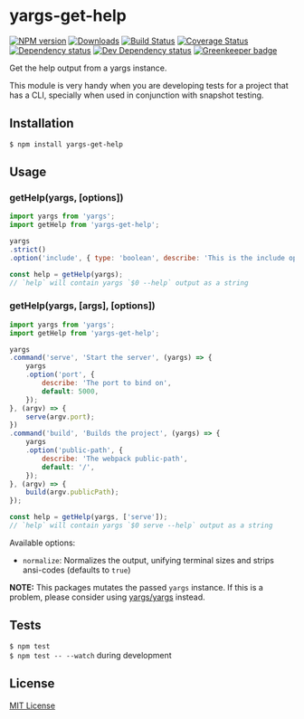 # yargs-get-help

[![NPM version][npm-image]][npm-url] [![Downloads][downloads-image]][npm-url] [![Build Status][travis-image]][travis-url] [![Coverage Status][codecov-image]][codecov-url] [![Dependency status][david-dm-image]][david-dm-url] [![Dev Dependency status][david-dm-dev-image]][david-dm-dev-url] [![Greenkeeper badge][greenkeeper-image]][greenkeeper-url]

[npm-url]:https://npmjs.org/package/yargs-get-help
[npm-image]:http://img.shields.io/npm/v/yargs-get-help.svg
[downloads-image]:http://img.shields.io/npm/dm/yargs-get-help.svg
[travis-url]:https://travis-ci.org/moxystudio/yargs-get-help
[travis-image]:http://img.shields.io/travis/moxystudio/yargs-get-help/master.svg
[codecov-url]:https://codecov.io/gh/moxystudio/yargs-get-help
[codecov-image]:https://img.shields.io/codecov/c/github/moxystudio/yargs-get-help/master.svg
[david-dm-url]:https://david-dm.org/moxystudio/yargs-get-help
[david-dm-image]:https://img.shields.io/david/moxystudio/yargs-get-help.svg
[david-dm-dev-url]:https://david-dm.org/moxystudio/yargs-get-help?type=dev
[david-dm-dev-image]:https://img.shields.io/david/dev/moxystudio/yargs-get-help.svg
[greenkeeper-image]:https://badges.greenkeeper.io/moxystudio/yargs-get-help.svg
[greenkeeper-url]:https://greenkeeper.io

Get the help output from a yargs instance.

This module is very handy when you are developing tests for a project that has a CLI,
specially when used in conjunction with snapshot testing.


## Installation

`$ npm install yargs-get-help`


## Usage

### getHelp(yargs, [options])

```js
import yargs from 'yargs';
import getHelp from 'yargs-get-help';

yargs
.strict()
.option('include', { type: 'boolean', describe: 'This is the include option' });

const help = getHelp(yargs);
// `help` will contain yargs `$0 --help` output as a string
```

### getHelp(yargs, [args], [options])

```js
import yargs from 'yargs';
import getHelp from 'yargs-get-help';

yargs
.command('serve', 'Start the server', (yargs) => {
    yargs
    .option('port', {
        describe: 'The port to bind on',
        default: 5000,
    });
}, (argv) => {
    serve(argv.port);
})
.command('build', 'Builds the project', (yargs) => {
    yargs
    .option('public-path', {
        describe: 'The webpack public-path',
        default: '/',
    });
}, (argv) => {
    build(argv.publicPath);
});

const help = getHelp(yargs, ['serve']);
// `help` will contain yargs `$0 serve --help` output as a string
```

Available options:

- `normalize`: Normalizes the output, unifying terminal sizes and strips ansi-codes (defaults to `true`)


**NOTE:** This packages mutates the passed `yargs` instance. If this is a problem, please consider using [yargs/yargs](https://github.com/moxystudio/yargs-get-help/blob/7d797ca29c49e6ffd27c496356657e19a8973069/test/index.spec.js#L3) instead.


## Tests

`$ npm test`   
`$ npm test -- --watch` during development


## License

[MIT License](http://opensource.org/licenses/MIT)
